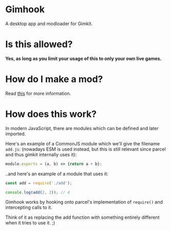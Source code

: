 # Gimhook

A desktop app and modloader for Gimkit.

# Is this allowed?

**Yes, as long as you limit your usage of this to only your own live games.**

# How do I make a mod?

Read [this](sdk/README.md) for more information.

# How does this work?

In modern JavaScript, there are modules which can be defined and later imported.

Here's an example of a CommonJS module which we'll give the filename `add.js`: (nowadays ESM is used instead, but this is still relevant since parcel and thus gimkit internally uses it):

```javascript
module.exports = (a, b) => {return a + b};
```

..and here's an example of a module that uses it:

```javascript
const add = require('./add');

console.log(add(2, 2)); // 4
```

Gimhook works by hooking onto parcel's implementation of `require()` and intercepting calls to it.

Think of it as replacing the add function with something entirely different when it tries to use it. ;)